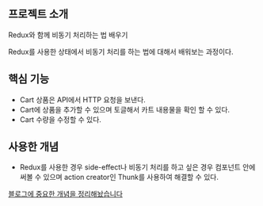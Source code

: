 ## 프로젝트 소개

Redux와 함께 비동기 처리하는 법 배우기

Redux를 사용한 상태에서 비동기 처리를 하는 법에 대해서 배워보는 과정이다.

## 핵심 기능

- Cart 상품은 API에서 HTTP 요청을 보낸다.
- Cart에 상품을 추가할 수 있으며 토글해서 카트 내용물을 확인 할 수 있다.
- Cart 수량을 수정할 수 있다.

## 사용한 개념

- Redux를 사용한 경우 side-effect나 비동기 처리를 하고 싶은 경우 컴포넌트 안에 써볼 수 있으며 action creator인 Thunk를 사용하여 해결할 수 있다.

[블로그에 중요한 개념을 정리해놨습니다](https://github.com/jhan117/react-practice-projects/blob/main/study-notes/2023-01-02-react-learn14.md)
